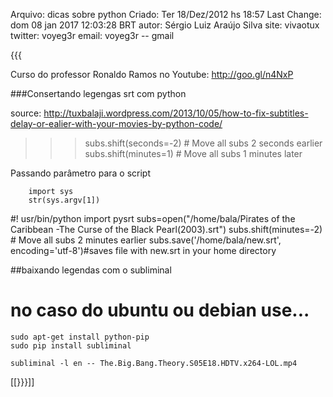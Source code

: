 Arquivo: dicas sobre python
Criado: Ter 18/Dez/2012 hs 18:57
Last Change: dom 08 jan 2017 12:03:28 BRT
autor: Sérgio Luiz Araújo Silva
site: vivaotux
twitter: voyeg3r
email: voyeg3r -- gmail

{{{

Curso do professor Ronaldo Ramos no Youtube: http://goo.gl/n4NxP

###Consertando legengas srt com python

source: http://tuxbalaji.wordpress.com/2013/10/05/how-to-fix-subtitles-delay-or-ealier-with-your-movies-by-python-code/

>>> subs.shift(seconds=-2) # Move all subs 2 seconds earlier
>>> subs.shift(minutes=1)  # Move all subs 1 minutes later

Passando parâmetro para o script

		import sys
		str(sys.argv[1])

#! usr/bin/python
import pysrt
subs=open("/home/bala/Pirates of the Caribbean -The Curse of the Black Pearl(2003).srt")
subs.shift(minutes=-2) # Move all subs 2 minutes earlier
subs.save('/home/bala/new.srt', encoding='utf-8')#saves file with new.srt in your home directory

##baixando legendas com o subliminal

# no caso do ubuntu ou debian use...

    sudo apt-get install python-pip
    sudo pip install subliminal

    subliminal -l en -- The.Big.Bang.Theory.S05E18.HDTV.x264-LOL.mp4



[[}}}]]
